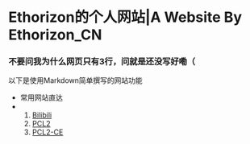 # **Ethorizon的个人网站|A Website By Ethorizon_CN**
### 不要问我为什么网页只有3行，问就是还没写好嘞（
以下是使用Markdown简单撰写的网站功能
*    常用网站直达
*    1. [Bilibili](bilibili.com "国内最大的弹幕视频网站")
     2. [PCL2](https://afdian.com/p/0164034c016c11ebafcb52540025c377 "最经典的Minecraft启动器之一，由龙腾猫跃一人维护|建议使用蓝奏云下载，提取码'pcl2'")
     3. [PCL2-CE](https://pcl-community.github.io/PCL2-CE-Web/ "PCL2社区版，添加了许多原版没有的实用功能，龙腾猫跃看齐的方向(")
